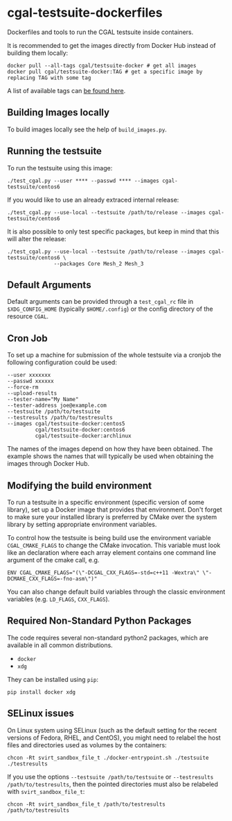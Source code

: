 cgal-testsuite-dockerfiles
==========================

Dockerfiles and tools to run the CGAL testsuite inside containers.

It is recommended to get the images directly from Docker Hub instead
of building them locally:

    docker pull --all-tags cgal/testsuite-docker # get all images
    docker pull cgal/testsuite-docker:TAG # get a specific image by replacing TAG with some tag

A list of available tags can [be found here](https://registry.hub.docker.com/u/cgal/testsuite-docker/tags/manage/).

Building Images locally
-----------------------

To build images locally see the help of `build_images.py`.

Running the testsuite
---------------------

To run the testsuite using this image:

    ./test_cgal.py --user **** --passwd **** --images cgal-testsuite/centos6

If you would like to use an already extraced internal release:

    ./test_cgal.py --use-local --testsuite /path/to/release --images cgal-testsuite/centos6

It is also possible to only test specific packages, but keep in mind that this will alter the release:

    ./test_cgal.py --use-local --testsuite /path/to/release --images cgal-testsuite/centos6 \
                   --packages Core Mesh_2 Mesh_3


Default Arguments
-----------------

Default arguments can be provided through a `test_cgal_rc` file in
`$XDG_CONFIG_HOME` (typically `$HOME/.config`) or the config directory
of the resource `CGAL`.

Cron Job
--------

To set up a machine for submission of the whole testsuite via a
cronjob the following configuration could be used:

    --user xxxxxxx
    --passwd xxxxxx
    --force-rm
    --upload-results
    --tester-name="My Name"
    --tester-address joe@example.com
    --testsuite /path/to/testsuite
    --testresults /path/to/testresults
    --images cgal/testsuite-docker:centos5
             cgal/testsuite-docker:centos6
             cgal/testsuite-docker:archlinux

The names of the images depend on how they have been obtained. The
example shows the names that will typically be used when obtaining the
images through Docker Hub.

Modifying the build environment
-------------------------------

To run a testsuite in a specific environment (specific version of some
library), set up a Docker image that provides that environment. Don't
forget to make sure your installed library is preferred by CMake over
the system library by setting appropriate environment variables.

To control how the testsuite is being build use the environment
variable `CGAL_CMAKE_FLAGS` to change the CMake invocation. This
variable must look like an declaration where each array element
contains one command line argument of the cmake call, e.g.

    ENV CGAL_CMAKE_FLAGS="(\"-DCGAL_CXX_FLAGS=-std=c++11 -Wextra\" \"-DCMAKE_CXX_FLAGS=-fno-asm\")"

You can also change default build variables through the classic
environment variables (e.g. `LD_FLAGS`, `CXX_FLAGS`).

Required Non-Standard Python Packages
------------------------

The code requires several non-standard python2 packages, which are
available in all common distributions.

- `docker`
- `xdg`

They can be installed using `pip`:

    pip install docker xdg

SELinux issues
--------------
On Linux system using SELinux (such as the default setting for the recent
versions of Fedora, RHEL, and CentOS), you might need to relabel the host
files and directories used as volumes by the containers:

    chcon -Rt svirt_sandbox_file_t ./docker-entrypoint.sh ./testsuite ./testresults

If you use the options `--testsuite /path/to/testsuite` or `--testresults /path/to/testresults`, then the pointed directories must also be relabeled with `svirt_sandbox_file_t`:

    chcon -Rt svirt_sandbox_file_t /path/to/testresults /path/to/testresults
